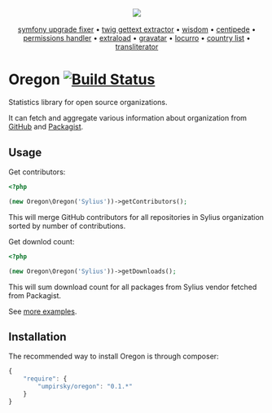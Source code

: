 <h3 align="center">
    <a href="https://github.com/umpirsky">
        <img src="https://farm2.staticflickr.com/1709/25098526884_ae4d50465f_o_d.png" />
    </a>
</h3>
<p align="center">
  <a href="https://github.com/umpirsky/Symfony-Upgrade-Fixer">symfony upgrade fixer</a> &bull;
  <a href="https://github.com/umpirsky/Twig-Gettext-Extractor">twig gettext extractor</a> &bull;
  <a href="https://github.com/umpirsky/wisdom">wisdom</a> &bull;
  <a href="https://github.com/umpirsky/centipede">centipede</a> &bull;
  <a href="https://github.com/umpirsky/PermissionsHandler">permissions handler</a> &bull;
  <a href="https://github.com/umpirsky/Extraload">extraload</a> &bull;
  <a href="https://github.com/umpirsky/Gravatar">gravatar</a> &bull;
  <a href="https://github.com/umpirsky/locurro">locurro</a> &bull;
  <a href="https://github.com/umpirsky/country-list">country list</a> &bull;
  <a href="https://github.com/umpirsky/Transliterator">transliterator</a>
</p>

# Oregon [![Build Status](https://travis-ci.org/umpirsky/Oregon.png?branch=master)](https://travis-ci.org/umpirsky/Oregon)

Statistics library for open source organizations.

It can fetch and aggregate various information about organization from [GitHub](https://github.com) and [Packagist](https://packagist.org/).

## Usage

Get contributors:

```php
<?php

(new Oregon\Oregon('Sylius'))->getContributors();
```

This will merge GitHub contributors for all repositories in Sylius organization sorted by number of contributions.

Get downlod count:

```php
<?php

(new Oregon\Oregon('Sylius'))->getDownloads();
```

This will sum download count for all packages from Sylius vendor fetched from Packagist.

See [more examples](https://github.com/umpirsky/Oregon/tree/master/examples).

## Installation

The recommended way to install Oregon is through composer:

```js
{
    "require": {
        "umpirsky/oregon": "0.1.*"
    }
}
```
